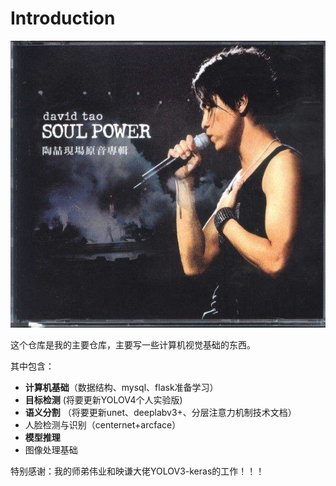 # Introduction
<img src="./timg.jpg" alt="timg" style="zoom:150%;" />

这个仓库是我的主要仓库，主要写一些计算机视觉基础的东西。

其中包含：

- **计算机基础**（数据结构、mysql、flask准备学习）
- **目标检测**     (将要更新YOLOV4个人实验版)
- **语义分割**  （将要更新unet、deeplabv3+、分层注意力机制技术文档）
- 人脸检测与识别（centernet+arcface）
- **模型推理** 
- 图像处理基础

特别感谢：我的师弟伟业和映谦大佬YOLOV3-keras的工作！！！

